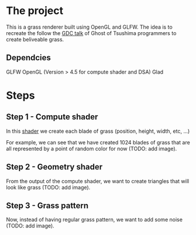 # The project

This is a grass renderer built using OpenGL and GLFW. The idea is to recreate the follow the [GDC talk](https://www.youtube.com/watch?v=Ibe1JBF5i5Y) of Ghost of Tsushima programmers to create beliveable grass.

## Dependcies

GLFW
OpenGL (Version > 4.5 for compute shader and DSA)
Glad

# Steps

## Step 1 - Compute shader

In this [shader](shader/grassCompute.glsl) we create each blade of grass (position, height, width, etc, ...)

For example, we can see that we have created 1024 blades of grass that are all represented by a point of random color for now (TODO: add image).

## Step 2 - Geometry shader

From the output of the compute shader, we want to create triangles that will look like grass (TODO: add image).

## Step 3 - Grass pattern

Now, instead of having regular grass pattern, we want to add some noise (TODO: add image).